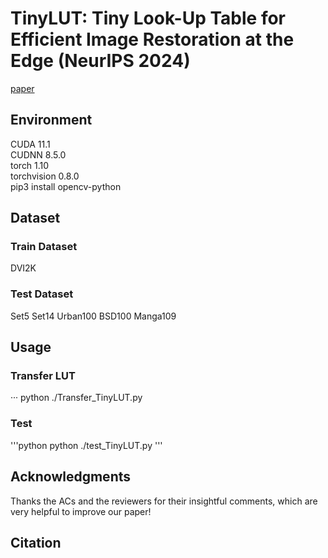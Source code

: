 # TinyLUT: Tiny Look-Up Table for Efficient Image Restoration at the Edge (NeurIPS 2024)

[paper](https://openreview.net/pdf?id=tN0xnYPLt6)

## Environment
CUDA 11.1<br> 
CUDNN 8.5.0<br> 
torch 1.10<br> 
torchvision 0.8.0<br> 
pip3 install opencv-python

## Dataset
### Train Dataset
DVI2K

### Test Dataset
Set5
Set14
Urban100
BSD100
Manga109

## Usage
### Transfer LUT
···
python ./Transfer_TinyLUT.py

### Test
'''python
python ./test_TinyLUT.py
'''

## Acknowledgments
Thanks the ACs and the reviewers for their insightful comments, which are very helpful to improve our paper!

## Citation

